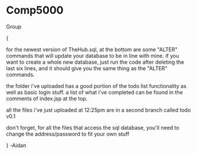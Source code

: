 # Comp5000
Group

{

for the newest version of TheHub.sql, at the bottom are some "ALTER" commands that will update your database to be in line with mine.
if you want to create a whole new database, just run the code after deleting the last six lines, and it should give you the same thing as the "ALTER" commands.

the folder i've uploaded has a good portion of the todo list functionality as well as basic login stuff. 
a list of what i've completed can be found in the comments of index.jsp at the top.

all the files i've just uploaded at 12:25pm are in a second branch called todo v0.1

don't forget, for all the files that access the sql database, you'll need to change the address/password to fit your own stuff

}
-Aidan
